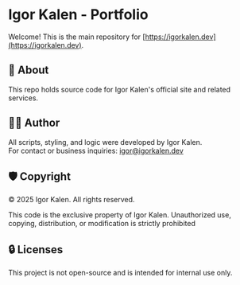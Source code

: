 # Igor Kalen - Portfolio

Welcome! This is the main repository for [https://igorkalen.dev](https://igorkalen.dev).

## 🧠 About

This repo holds source code for Igor Kalen's official site and related services.

## 👨‍💻 Author

All scripts, styling, and logic were developed by Igor Kalen.  
For contact or business inquiries: igor@igorkalen.dev

## 🛡 Copyright

© 2025 Igor Kalen. All rights reserved.

This code is the exclusive property of Igor Kalen.  Unauthorized use, copying, distribution, or modification is strictly prohibited

## 🔒 Licenses

This project is not open-source and is intended for internal use only.